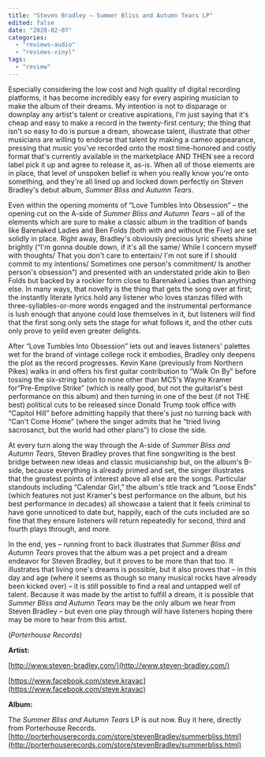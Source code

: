 ```yaml
---
title: "Steven Bradley – Summer Bliss and Autumn Tears LP"
edited: false
date: "2020-02-07"
categories:
  - "reviews-audio"
  - "reviews-vinyl"
tags:
  - "review"
---
```


Especially considering the low cost and high quality of digital recording platforms, it has become incredibly easy for every aspiring musician to make the album of their dreams. My intention is not to disparage or downplay any artist's talent or creative aspirations, I'm just saying that it's cheap and easy to make a record in the twenty-first century; the thing that isn't so easy to do is pursue a dream, showcase talent, illustrate that other musicians are willing to endorse that talent by making a cameo appearance, pressing that music you've recorded onto the most time-honored and costly format that's currently available in the marketplace AND THEN see a record label pick it up and agree to release it, as-is. When all of those elements are in place, that level of unspoken belief is when you really know you're onto something, and they're all lined up and locked down perfectly on Steven Bradley's debut album, _Summer Bliss and Autumn Tears_.

Even within the opening moments of “Love Tumbles Into Obsession” – the opening cut on the A-side of _Summer Bliss and Autumn Tears_ – all of the elements which are sure to make a classic album in the tradition of bands like Barenaked Ladies and Ben Folds (both with and without the Five) are set solidly in place. Right away, Bradley's obviously precious lyric sheets shine brightly (“I'm gonna double down, if it's all the same/ While I concern myself with thoughts/ That you don't care to entertain/ I'm not sure if I should commit to my intentions/ Sometimes one person's commitment/ Is another person's obsession”) and presented with an understated pride akin to Ben Folds but backed by a rockier form close to Barenaked Ladies than anything else. In many ways, that novelty is the thing that gets the song over at first; the instantly literate lyrics hold any listener who loves stanzas filled with three-syllables-or-more words engaged and the instrumental performance is lush enough that anyone could lose themselves in it, but listeners will find that the first song only sets the stage for what follows it, and the other cuts only prove to yeild even greater delights.

After “Love Tumbles Into Obsession” lets out and leaves listeners' palettes wet for the brand of vintage college rock it embodies, Bradley only deepens the plot as the record progresses. Kevin Kane (previously from Northern Pikes) walks in and offers his first guitar contribution to “Walk On By” before tossing the six-string baton to none other than MC5's Wayne Kramer for”Pre-Emptive Strike” (which is really good, but not the guitarist's best performance on this album) and then turning in one of the best (if not THE best) political cuts to be released since Donald Trump took office with “Capitol Hill” before admitting happily that there's just no turning back with “Can't Come Home” (where the singer admits that he “tried living sacrosanct, but the world had other plans”) to close the side.

At every turn along the way through the A-side of _Summer Bliss and Autumn Tears_, Steven Bradley proves that fine songwriting is the best bridge between new ideas and classic musicianship but, on the album's B-side, because everything is already primed and set, the singer illustrates that the greatest points of interest above all else are the songs. Particular standouts including “Calendar Girl,” the album's title track and “Loose Ends” (which features not just Kramer's best performance on the album, but his best performance in decades) all showcase a talent that it feels criminal to have gone unnoticed to date but, happily, each of the cuts included are so fine that they ensure listeners will return repeatedly for second, third and fourth plays through, and more.

In the end, yes – running front to back illustrates that _Summer Bliss and Autumn Tears_ proves that the album was a pet project and a dream endeavor for Steven Bradley, but it proves to be more than that too. It illustrates that living one's dreams is possible, but it also proves that – in this day and age (where it seems as though so many musical rocks have already been kicked over) – it is still possible to find a real and untapped well of talent. Because it was made by the artist to fulfill a dream, it is possible that _Summer Bliss and Autumn Tears_ may be the only album we hear from Steven Bradley – but even one play through will have listeners hoping there may be more to hear from this artist. 

(_Porterhouse Records_)

**Artist:**

[http://www.steven-bradley.com/](http://www.steven-bradley.com/)

[https://www.facebook.com/steve.kravac](https://www.facebook.com/steve.kravac)

**Album:**

The _Summer Bliss and Autumn Tears_ LP is out now. Buy it here, directly from Porterhouse Records. [http://porterhouserecords.com/store/stevenBradley/summerbliss.html](http://porterhouserecords.com/store/stevenBradley/summerbliss.html)
